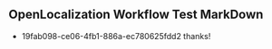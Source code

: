 ## OpenLocalization Workflow Test MarkDown
* 19fab098-ce06-4fb1-886a-ec780625fdd2 thanks!

<!--HONumber=Sep16_HO1-->


